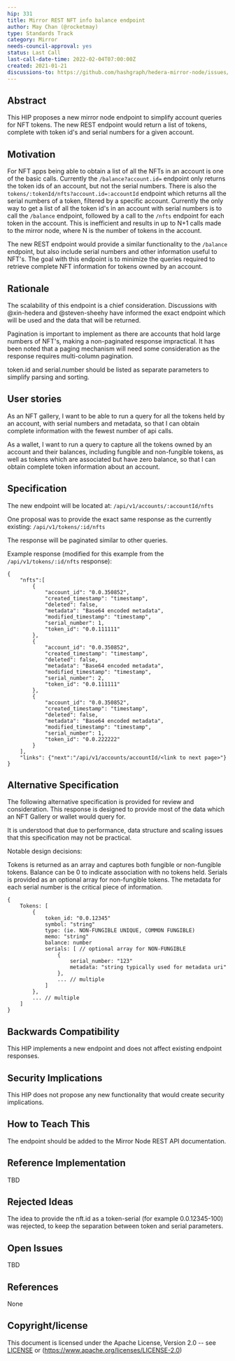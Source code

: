 ```yaml
---
hip: 331
title: Mirror REST NFT info balance endpoint
author: May Chan (@rocketmay)
type: Standards Track
category: Mirror
needs-council-approval: yes
status: Last Call
last-call-date-time: 2022-02-04T07:00:00Z
created: 2021-01-21
discussions-to: https://github.com/hashgraph/hedera-mirror-node/issues/3081
---
```


## Abstract

This HIP proposes a new mirror node endpoint to simplify account queries for NFT tokens. The new REST endpoint would return a list of tokens, complete with token id's and serial numbers for a given account.

## Motivation

 For NFT apps being able to obtain a list of all the NFTs in an account is one of the basic calls. Currently the `/balance?account.id=` endpoint only returns the token ids of an account, but not the serial numbers. There is also the `tokens/:tokenId/nfts?account.id=:accountId` endpoint which returns all the serial numbers of a token, filtered by a specific account. Currently the only way to get a list of all the token id's in an account with serial numbers is to call the `/balance` endpoint, followed by a call to the `/nfts` endpoint for each token in the account. This is inefficient and results in up to N+1 calls made to the mirror node, where N is the number of tokens in the account.

 The new REST endpoint would provide a similar functionality to the `/balance` endpoint, but also include serial numbers and other information useful to NFT's. The goal with this endpoint is to minimize the queries required to retrieve complete NFT information for tokens owned by an account.

## Rationale

The scalability of this endpoint is a chief consideration. Discussions with @xin-hedera and @steven-sheehy have informed the exact endpoint which will be used and the data that will be returned.

Pagination is important to implement as there are accounts that hold large numbers of NFT's, making a non-paginated response impractical. It has been noted that a paging mechanism will need some consideration as the response requires multi-column pagination.

token.id and serial.number should be listed as separate parameters to simplify parsing and sorting.

## User stories

As an NFT gallery, I want to be able to run a query for all the tokens held by an account, with serial numbers and metadata, so that I can obtain complete information with the fewest number of api calls.

As a wallet, I want to run a query to capture all the tokens owned by an account and their balances, including fungible and non-fungible tokens, as well as tokens which are associated but have zero balance, so that I can obtain complete token information about an account.
  
## Specification

The new endpoint will be located at: `/api/v1/accounts/:accountId/nfts`

One proposal was to provide the exact same response as the currently existing: `/api/v1/tokens/:id/nfts`

The response will be paginated similar to other queries.

Example response (modified for this example from the `/api/v1/tokens/:id/nfts` response):

```
{ 
    "nfts":[
        {
            "account_id": "0.0.350852",
            "created_timestamp": "timestamp",
            "deleted": false, 
            "metadata": "Base64 encoded metadata",
            "modified_timestamp": "timestamp",
            "serial_number": 1, 
            "token_id": "0.0.111111"
        },
        {
            "account_id": "0.0.350852",
            "created_timestamp": "timestamp",
            "deleted": false, 
            "metadata": "Base64 encoded metadata",
            "modified_timestamp": "timestamp",
            "serial_number": 2, 
            "token_id": "0.0.111111"
        },
        {
            "account_id": "0.0.350852",
            "created_timestamp": "timestamp",
            "deleted": false, 
            "metadata": "Base64 encoded metadata",
            "modified_timestamp": "timestamp",
            "serial_number": 1, 
            "token_id": "0.0.222222"
        }
    ],
    "links": {"next":"/api/v1/accounts/accountId/<link to next page>"}
}
```

## Alternative Specification

The following alternative specification is provided for review and consideration. This response is designed to provide most of the data which an NFT Gallery or wallet would query for.

It is understood that due to performance, data structure and scaling issues that this specification may not be practical.

Notable design decisions: 

Tokens is returned as an array and captures both fungible or non-fungible tokens. Balance can be 0 to indicate association with no tokens held.
Serials is provided as an optional array for non-fungible tokens.
The metadata for each serial number is the critical piece of information.

```
{
    Tokens: [
        {
            token_id: "0.0.12345"
            symbol: "string"
            type: (ie. NON-FUNGIBLE UNIQUE, COMMON FUNGIBLE)
            memo: "string"
            balance: number
            serials: [ // optional array for NON-FUNGIBLE
                {
                    serial_number: "123"
                    metadata: "string typically used for metadata uri"
                },
                ... // multiple
            ]
        },
        ... // multiple
    ]
}
```

## Backwards Compatibility

This HIP implements a new endpoint and does not affect existing endpoint responses.

## Security Implications

This HIP does not propose any new functionality that would create security implications.

## How to Teach This

The endpoint should be added to the Mirror Node REST API documentation.

## Reference Implementation

TBD

## Rejected Ideas

The idea to provide the nft.id as a token-serial (for example 0.0.12345-100) was rejected, to keep the separation between token and serial parameters.

## Open Issues

TBD

## References

None

## Copyright/license

This document is licensed under the Apache License, Version 2.0 -- see [LICENSE](../LICENSE) or (https://www.apache.org/licenses/LICENSE-2.0)
